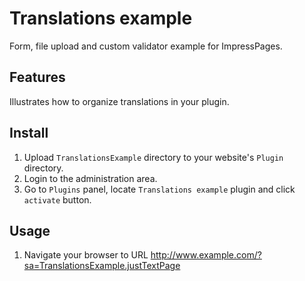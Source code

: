 # Translations example

Form, file upload and custom validator example for ImpressPages.

## Features

Illustrates how to organize translations in your plugin.

## Install

1. Upload `TranslationsExample` directory to your website's `Plugin` directory.
2. Login to the administration area.
3. Go to `Plugins` panel, locate `Translations example` plugin and click `activate` button.

## Usage

1. Navigate your browser to URL http://www.example.com/?sa=TranslationsExample.justTextPage
